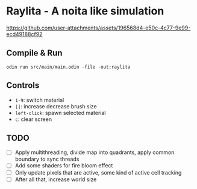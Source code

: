 # Raylita - A noita like simulation

https://github.com/user-attachments/assets/196568d4-e50c-4c77-9e99-ecd49188cf92

## Compile & Run

```
odin run src/main/main.odin -file -out:raylita
```

## Controls

- `1-9`: switch material
- `[]`: increase decrease brush size
- `left-click`: spawn selected material
- `c`: clear screen

## TODO

- [ ] Apply multithreading, divide map into quadrants, apply common boundary to sync threads
- [ ] Add some shaders for fire bloom effect
- [ ] Only update pixels that are active, some kind of active cell tracking
- [ ] After all that, increase world size
